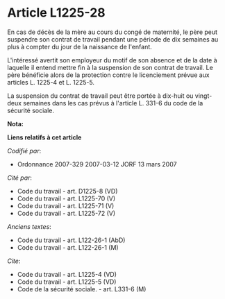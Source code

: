 # Article L1225-28

En cas de décès de la mère au cours du congé de maternité, le père peut suspendre son contrat de travail pendant une période
de dix semaines au plus à compter du jour de la naissance de l'enfant.

L'intéressé avertit son employeur du motif de son absence et de la date à laquelle il entend mettre fin à la suspension de
son contrat de travail. Le père bénéficie alors de la protection contre le licenciement prévue aux articles L. 1225-4 et L.
1225-5.

La suspension du contrat de travail peut être portée à dix-huit ou vingt-deux semaines dans les cas prévus à l'article L.
331-6 du code de la sécurité sociale.

**Nota:**



**Liens relatifs à cet article**

_Codifié par_:

  - Ordonnance 2007-329 2007-03-12 JORF 13 mars 2007

_Cité par_:

  - Code du travail - art. D1225-8 (VD)
  - Code du travail - art. L1225-70 (V)
  - Code du travail - art. L1225-71 (V)
  - Code du travail - art. L1225-72 (V)

_Anciens textes_:

  - Code du travail - art. L122-26-1 (AbD)
  - Code du travail - art. L122-26-1 (M)

_Cite_:

  - Code du travail - art. L1225-4 (VD)
  - Code du travail - art. L1225-5 (VD)
  - Code de la sécurité sociale. - art. L331-6 (M)
